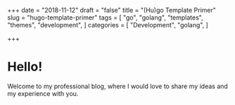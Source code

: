 +++
date = "2018-11-12"
draft = "false"
title = "(Hu)go Template Primer"
slug = "hugo-template-primer"
tags = [
    "go",
    "golang",
    "templates",
    "themes",
    "development",
]
categories = [
    "Development",
    "golang",
]

+++

# Hello!

Welcome to my professional blog, where I would love to share my ideas and my experience with you.